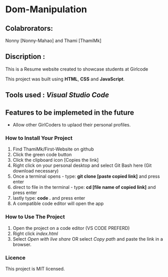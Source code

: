 # Dom-Manipulation

## Colabrorators:
Nonny [Nonny-Mahao] and Thami [ThamiMk]

## Discription :
This is a Resume website created to showcase students at Girlcode

This project was built using **HTML**, **CSS** and **JavaScript**.
## Tools used : *Visual Studio Code*

## Features to be implemeted in the future 
* Allow other GirlCoders to uplaod their personal profiles. 

### How to Install Your Project
1. Find  ThamiMk/First-Website on github
2. Click the green code button
3. Click the clipboard icon [Copies the link]
4. Right click on your personal desktop and select Git Bash here (Git download necessary)
5. Once a terminal opens - type: **git clone [paste copied link]** and press enter
6. direct to file in the terminal - type: **cd [file name of copied link]** and press enter
7. lastly type: **code .** and press enter
8. A compatible code editor will open the app 

### How to Use The Project
1. Open the project on a code editor (VS CODE PREFERD)
2. Right click *index.html*
3. Select *Open with live share* OR select *Copy path* and paste the link in a browser.

### Licence
This project is MIT licensed.
